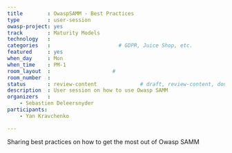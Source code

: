 ```yaml
---
title        : OwaspSAMM - Best Practices
type         : user-session
owasp-project: yes
track        : Maturity Models
technology   :
categories   :                      # GDPR, Juice Shop, etc.
featured     : yes
when_day     : Mon
when_time    : PM-1
room_layout  :                    #
room_number  :
status       : review-content              # draft, review-content, done
description  : User session on how to use Owasp SAMM
organizers   :
    - Sebastien Deleersnyder
participants:
    - Yan Kravchenko

---
```


Sharing best practices on how to get the most out of Owasp SAMM
